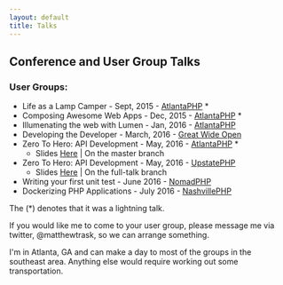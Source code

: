 ```yaml
---
layout: default
title: Talks
---
```

## Conference and User Group Talks

### User Groups:

* Life as a Lamp Camper - Sept, 2015 - [AtlantaPHP](https://atlantaphp.org) *
* Composing Awesome Web Apps - Dec, 2015 - [AtlantaPHP](https://atlantaphp.org) *
* Illumenating the web with Lumen - Jan, 2016 - [AtlantaPHP](https://atlantaphp.org)
* Developing the Developer - March, 2016 - [Great Wide Open](http://greatwideopen.org)
* Zero To Hero: API Development - May, 2016 - [AtlantaPHP](https://atlantaphp.org) * 
  - Slides [Here](https://github.com/rocketpastsix/zeroToHeroApi) | On the master branch
* Zero To Hero: API Development - May, 2016 - [UpstatePHP](http://upstatephp.com/)
  - Slides [Here](https://github.com/rocketpastsix/zeroToHeroApi) | On the full-talk branch
* Writing your first unit test - June 2016 - [NomadPHP](https://nomadphp.com)
* Dockerizing PHP Applications - July 2016 - [NashvillePHP](http://nashvillephp.org)

The (*) denotes that it was a lightning talk.

If you would like me to come to your user group, please message me via twitter, @matthewtrask,
so we can arrange something.

I'm in Atlanta, GA and can make a day to most of the groups in the southeast area. Anything else
would require working out some transportation.

